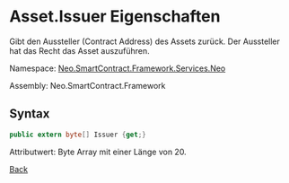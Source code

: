 # Asset.Issuer Eigenschaften

Gibt den Aussteller (Contract Address) des Assets zurück. Der Aussteller hat das Recht das Asset auszuführen.

Namespace: [Neo.SmartContract.Framework.Services.Neo](../../neo.md)

Assembly: Neo.SmartContract.Framework

## Syntax

```c#
public extern byte[] Issuer {get;}
```

Attributwert: Byte Array mit einer Länge von 20. 



[Back](../Asset.md)
